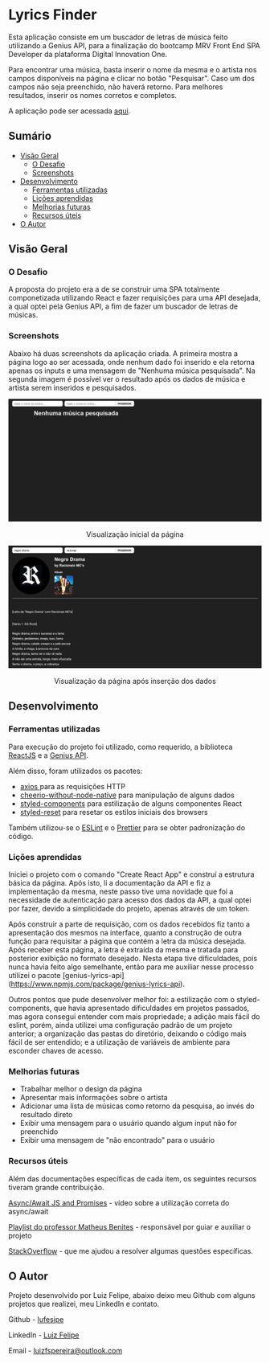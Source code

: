 # Lyrics Finder

Esta aplicação consiste em um buscador de letras de música feito utilizando a Genius API, para a finalização do bootcamp MRV Front End SPA Developer da plataforma Digital Innovation One.

Para encontrar uma música, basta inserir o nome da mesma e o artista nos campos disponíveis na página e clicar no botão "Pesquisar". Caso um dos campos não seja preenchido, não haverá retorno. Para melhores resultados, inserir os nomes corretos e completos.

A aplicação pode ser acessada [aqui](https://lyrics-finder-project.netlify.app/).

## Sumário

- [Visão Geral](#visão-geral)
  - [O Desafio](#o-desafio)
  - [Screenshots](#screenshots)
- [Desenvolvimento](#desenvolvimento)
  - [Ferramentas utilizadas](#ferramentas-utilizadas)
  - [Lições aprendidas](#lições-aprendidas)
  - [Melhorias futuras](#melhorias-futuras)
  - [Recursos úteis](#recursos-úteis)
- [O Autor](#o-autor)



## Visão Geral

### O Desafio

A proposta do projeto era a de se construir uma SPA totalmente componetizada utilizando React e fazer requisições para uma API desejada, a qual optei pela Genius API, a fim de fazer um buscador de letras de músicas.



### Screenshots

Abaixo há duas screenshots da aplicação criada. A primeira mostra a página logo ao ser acessada, onde nenhum dado foi inserido e ela retorna apenas os inputs e uma mensagem de "Nenhuma música pesquisada". Na segunda imagem é possível ver o resultado após os dados de música e artista serem inseridos e pesquisados.

![screenshot-no-search-web-view](images/screenshot-no-search.png)

<center>Visualização inicial da página</center>

![screenshot-result-web-view](images/screenshot-result.png)

<center>Visualização da página após inserção dos dados</center>



## Desenvolvimento

### Ferramentas utilizadas

Para execução do projeto foi utilizado, como requerido, a biblioteca [ReactJS](https://pt-br.reactjs.org/) e a [Genius API](https://docs.genius.com/).

Além disso, foram utilizados os pacotes:

- [axios ](https://www.npmjs.com/package/axios) para as requisições HTTP
- [cheerio-without-node-native](https://www.npmjs.com/package/cheerio-without-node-native) para manipulação de alguns dados
- [styled-components](https://styled-components.com/) para estilização de alguns componentes React
- [styled-reset](https://www.npmjs.com/package/styled-reset) para resetar os estilos iniciais dos browsers

Também utilizou-se o [ESLint](https://eslint.org/) e o [Prettier](https://prettier.io/) para se obter padronização do código.



### Lições aprendidas

Iniciei o projeto com o comando "Create React App" e construí a estrutura básica da página. Após isto, li a documentação da API e fiz a implementação da mesma, neste passo tive uma novidade que foi a necessidade de autenticação para acesso dos dados da API, a qual optei por fazer, devido a simplicidade do projeto, apenas através de um token.

Após construir a parte de requisição, com os dados recebidos fiz tanto a apresentação dos mesmos na interface, quanto a construção de outra função para requisitar a página que contém a letra da música desejada. Após receber esta página, a letra é extraída da mesma e tratada para posterior exibição no formato desejado. Nesta etapa tive dificuldades, pois nunca havia feito algo semelhante, então para me auxiliar nesse processo utilizei o pacote [genius-lyrics-api] (https://www.npmjs.com/package/genius-lyrics-api).

Outros pontos que pude desenvolver melhor foi: a estilização com o styled-components, que havia apresentado dificuldades em projetos passados, mas agora consegui entender com mais propriedade; a adição mais fácil do eslint, porém, ainda utilizei uma configuração padrão de um projeto anterior; a organização das pastas do diretório, deixando o código mais fácil de ser entendido; e a utilização de variáveis de ambiente para esconder chaves de acesso.



### Melhorias futuras

- Trabalhar melhor o design da página
- Apresentar mais informações sobre o artista
- Adicionar uma lista de músicas como retorno da pesquisa, ao invés do resultado direto
- Exibir uma mensagem para o usuário quando algum input não for preenchido
- Exibir uma mensagem de "não encontrado" para o usuário



### Recursos úteis

Além das documentações específicas de cada item, os seguintes recursos tiveram grande contribuição.

[Async/Await JS and Promises](https://www.youtube.com/watch?v=XCLtVQl1if0) - vídeo sobre a utilização correta do async/await

[Playlist do professor Matheus Benites](https://www.youtube.com/playlist?list=PLTv2Rbwcr_Cru7KIHcffE1Shg9X9Eix7a) - responsável por guiar e auxiliar o projeto

[StackOverflow](https://stackoverflow.com/) - que me ajudou a resolver algumas questões específicas.



## O Autor

Projeto desenvolvido por Luiz Felipe, abaixo deixo meu Github com alguns projetos que realizei, meu LinkedIn e contato.

Github - [lufesipe](https://github.com/lufesipe)

LinkedIn - [Luiz Felipe](https://www.linkedin.com/in/luiz-felipe-sp)

Email - [luizfspereira@outlook.com](mailto:luizfspereira@outlook.com)

